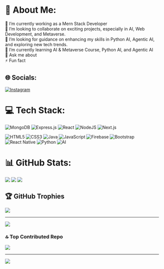 # 💫 About Me:
🔭 I’m currently working as a Mern Stack Developer <br> 
👯 I’m looking to collaborate on exciting projects, especially in AI, Web Development, and Metaverse. <br>
🤝 I’m looking for guidance on enhancing my skills in Python AI, Agentic AI, and exploring new tech trends. <br>
🌱 I’m currently learning AI & Metaverse Course, Python AI, and Agentic AI<br> 
💬 Ask me about<br> 
⚡ Fun fact


## 🌐 Socials:
[![Instagram](https://img.shields.io/badge/Instagram-%23E4405F.svg?logo=Instagram&logoColor=white)](https://instagram.com/adi_fareed1) 

# 💻 Tech Stack:
![MongoDB](https://img.shields.io/badge/MongoDB-%234ea94b.svg?style=flat&logo=mongodb&logoColor=white) ![Express.js](https://img.shields.io/badge/Express.js-%23404d59.svg?style=flat&logo=express&logoColor=white) ![React](https://img.shields.io/badge/react-%2320232a.svg?style=flat&logo=react&logoColor=%2361DAFB) ![NodeJS](https://img.shields.io/badge/node.js-6DA55F?style=flat&logo=node.js&logoColor=white) ![Next.js](https://img.shields.io/badge/Next.js-%23000000.svg?style=flat&logo=next.js&logoColor=white) 

![HTML5](https://img.shields.io/badge/html5-%23E34F26.svg?style=flat&logo=html5&logoColor=white) ![CSS3](https://img.shields.io/badge/css3-%231572B6.svg?style=flat&logo=css3&logoColor=white) ![Java](https://img.shields.io/badge/java-%23ED8B00.svg?style=flat&logo=java&logoColor=white) ![JavaScript](https://img.shields.io/badge/javascript-%23323330.svg?style=flat&logo=javascript&logoColor=%23F7DF1E) ![Firebase](https://img.shields.io/badge/firebase-%23039BE5.svg?style=flat&logo=firebase) ![Bootstrap](https://img.shields.io/badge/bootstrap-%23563D7C.svg?style=flat&logo=bootstrap&logoColor=white) ![React Native](https://img.shields.io/badge/react_native-%2320232a.svg?style=flat&logo=react&logoColor=%2361DAFB) ![Python](https://img.shields.io/badge/Python-%2314354C.svg?style=flat&logo=python&logoColor=white) ![AI](https://img.shields.io/badge/AI-%2300B0D0.svg?style=flat&logo=artificial-intelligence&logoColor=white)


# 📊 GitHub Stats:
![](https://github-readme-stats.vercel.app/api?username=Adilfareed&theme=default&hide_border=false&include_all_commits=true&count_private=false)
![](https://github-readme-stats.vercel.app/api/top-langs/?username=Adilfareed&theme=default&hide_border=false&include_all_commits=true&count_private=false&layout=compact)
![](https://github-readme-streak-stats.herokuapp.com/?user=Adilfareed&theme=default&hide_border=false)<br/>


## 🏆 GitHub Trophies
![](https://github-profile-trophy.vercel.app/?username=Adilfareed&theme=oldie&no-frame=false&no-bg=true&margin-w=4)

---
[![](https://visitcount.itsvg.in/api?id=Adilfareed&icon=0&color=0)](https://visitcount.itsvg.in)

<!-- Proudly created with GPRM ( https://gprm.itsvg.in ) -->

### 🔝 Top Contributed Repo
![](https://github-contributor-stats.vercel.app/api?username=Adilfareed&limit=5&theme=dark&combine_all_yearly_contributions=true)

---
[![](https://visitcount.itsvg.in/api?id=Adilfareed&icon=0&color=0)](https://visitcount.itsvg.in)

<!-- Proudly created with GPRM ( https://gprm.itsvg.in ) -->
